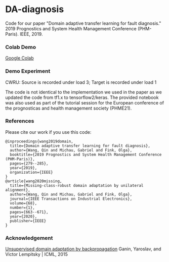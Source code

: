# DA-diagnosis
Code for our paper "Domain adaptive transfer learning for fault diagnosis." 2019 Prognostics and System Health Management Conference (PHM-Paris). IEEE, 2019.

### Colab Demo
[Google Colab](https://colab.research.google.com/drive/17oQvdI41wxBWU8zZInfvGzD-YJyGdLLl?usp=sharing)

### Demo Experiment
CWRU: Source is recorded under load 3; Target is recorded under load 1

The code is not identical to the implementation we used in the paper as we updated the code from tf1.x to tensorflow2/keras. The provided notebook was also used as part of the tutorial session for the European conference of the prognosticas and health management society (PHME21).

### References
Please cite our work if you use this code:
```
@inproceedings{wang2019domain,
  title={Domain adaptive transfer learning for fault diagnosis},
  author={Wang, Qin and Michau, Gabriel and Fink, Olga},
  booktitle={2019 Prognostics and System Health Management Conference (PHM-Paris)},
  pages={279--285},
  year={2019},
  organization={IEEE}
}
@article{wang2020missing,
  title={Missing-class-robust domain adaptation by unilateral alignment},
  author={Wang, Qin and Michau, Gabriel and Fink, Olga},
  journal={IEEE Transactions on Industrial Electronics},
  volume={68},
  number={1},
  pages={663--671},
  year={2020},
  publisher={IEEE}
}
```

### Acknowledgement
[Unsupervised domain adaptation by backpropagation](http://proceedings.mlr.press/v37/ganin15.pdf)
Ganin, Yaroslav, and Victor Lempitsky | ICML, 2015
